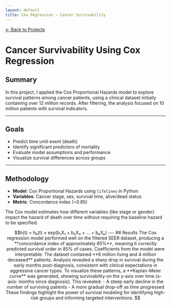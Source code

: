 ```yaml
---
layout: default
title: Cox Regression – Cancer Survivability
---
```


[← Back to Projects](/Projects)

#  Cancer Survivability Using Cox Regression

## Summary

In this project, I applied the Cox Proportional Hazards model to explore survival patterns among cancer patients, using a clinical dataset initially containing over 12 million records. After filtering, the analysis focused on 10 million patients with survival indicators.

---

## Goals

- Predict time until event (death)
- Identify significant predictors of mortality
- Evaluate model assumptions and performance
- Visualize survival differences across groups

---

## Methodology

- **Model**: Cox Proportional Hazards using `lifelines` in Python
- **Variables**: Cancer stage, sex, survival time, alive/dead status
- **Metric**: Concordance index (~0.85)

The Cox model estimates how different variables (like stage or gender) impact the hazard of death over time without requiring the baseline hazard to be specified.

```math
h(t) = h₀(t) × exp(b₁X₁ + b₂X₂ + ... + bₚXₚ)

---

## Results

The Cox regression model performed well on the filtered SEER dataset, producing a **concordance index of approximately 85%**, meaning it correctly predicted survival order in 85% of cases. Coefficients from the model were interpretable:  

The dataset contained **6 million living and 4 million deceased** patients. Analysis revealed a sharp drop in survival during the early months post-diagnosis, consistent with clinical expectations in aggressive cancer types.

To visualize these patterns, a **Kaplan-Meier curve** was generated, showing survivability on the y-axis over time (x-axis: months since diagnosis). This revealed:
- A steep early decline in the number of surviving patients
- A more gradual drop-off as time progressed


These findings highlight the power of survival modeling for identifying high-risk groups and informing targeted interventions.
